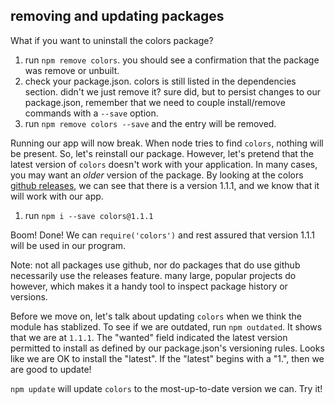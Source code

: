 ## removing and updating packages
What if you want to uninstall the colors package?

1. run `npm remove colors`.  you should see a confirmation that the package was remove or unbuilt.
1. check your package.json.  colors is still listed in the dependencies section.  didn't we just remove it?  sure did, but to persist changes to our package.json, remember that we need to couple install/remove commands with a `--save` option.
1. run `npm remove colors --save` and the entry will be removed.

Running our app will now break.  When node tries to find `colors`, nothing will be present.  So, let's reinstall our package.  However, let's pretend that the latest version of `colors` doesn't work with your application.  In many cases, you may want an _older_ version of the package.  By looking at the colors [github releases](https://github.com/Marak/colors.js/releases), we can see that there is a version 1.1.1, and we know that it will work with our app.

1. run `npm i --save colors@1.1.1`

Boom!  Done!  We can `require('colors')` and rest assured that version 1.1.1 will be used in our program.

Note: not all packages use github, nor do packages that do use github necessarily use the releases feature.  many large, popular projects do however, which makes it a handy tool to inspect package history or versions.

Before we move on, let's talk about updating `colors` when we think the module has stablized.  To see if we are outdated, run `npm outdated`.  It shows that we are at `1.1.1`.  The "wanted" field indicated the latest version permitted to install as defined by our package.json's versioning rules.  Looks like we are OK to install the "latest".  If the "latest" begins with a "1.", then we are good to update!

`npm update` will update `colors` to the most-up-to-date version we can.  Try it!
